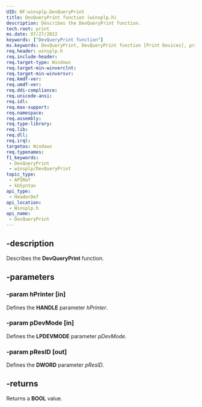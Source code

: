 ```yaml
---
UID: NF:winsplp.DevQueryPrint
title: DevQueryPrint function (winsplp.h)
description: Describes the DevQueryPrint function.
tech.root: print
ms.date: 07/27/2022
keywords: ["DevQueryPrint function"]
ms.keywords: DevQueryPrint, DevQueryPrint function [Print Devices], print.devqueryprint, winsplp/DevQueryPrint
req.header: winsplp.h
req.include-header: 
req.target-type: Windows
req.target-min-winverclnt: 
req.target-min-winversvr: 
req.kmdf-ver: 
req.umdf-ver: 
req.ddi-compliance: 
req.unicode-ansi: 
req.idl: 
req.max-support: 
req.namespace: 
req.assembly: 
req.type-library: 
req.lib: 
req.dll: 
req.irql: 
targetos: Windows
req.typenames: 
f1_keywords:
 - DevQueryPrint
 - winsplp/DevQueryPrint
topic_type:
 - APIRef
 - kbSyntax
api_type:
 - HeaderDef
api_location:
 - Winsplp.h
api_name:
 - DevQueryPrint
---
```


## -description

Describes the **DevQueryPrint** function.

## -parameters

### -param hPrinter [in]

Defines the **HANDLE** parameter *hPrinter*.

### -param pDevMode [in]

Defines the **LPDEVMODE** parameter *pDevMode*.

### -param pResID [out]

Defines the **DWORD** parameter *pResID*.

## -returns

Returns a **BOOL** value.
